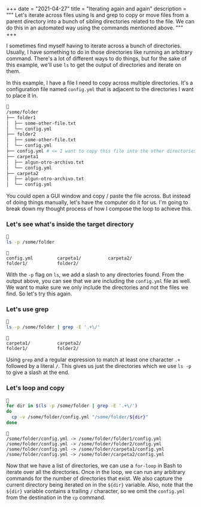 +++
date = "2021-04-27"
title = "Iterating again and again"
description = """
Let's iterate across files using ls and grep to copy or move files from a parent
directory into a bunch of sibling directories related to the file. We can do
this in an automated way using the commands mentioned above.
"""
+++

I sometimes find myself having to iterate across a bunch of directories.
Usually, I have something to do in those directories like running an arbitrary
command. There's a lot of different ways to do things, but for the sake of this
example, we'll use `ls` to get the output of directories and iterate on them.

In this example, I have a file I need to copy across multiple directories. It's
a configuration file named `config.yml` that is adjacent to the directories I
want to place it in.

```bash {hl_lines=[9]}

/some/folder
├── folder1
│  ├── some-other-file.txt
│  └── config.yml
├── folder2
│  ├── some-other-file.txt
│  └── config.yml
├── config.yml # <= I want to copy this file into the other directories.
├── carpeta1
│  ├── algun-otro-archivo.txt
│  └── config.yml
├── carpeta2
│  ├── algun-otro-archivo.txt
│  └── config.yml
```

You could open a GUI window and copy / paste the file across. But instead of
doing things manually, let's have the computer do it for us. I'm going to break
down my thought process of how I compose the loop to achieve this.

### Let's see what's inside the target directory

```bash

ls -p /some/folder
```

```text

config.yml         carpeta1/          carpeta2/
folder1/           folder2/
```

With the `-p` flag on `ls`, we add a slash to any directories found. From the
output above, you can see that we are including the `config.yml` file as well.
We want to make sure we only include the directories and not the files we find.
So let's try this again.

### Let's use grep

```bash

ls -p /some/folder | grep -E '.+\/'
```

```text

carpeta1/          carpeta2/
folder1/           folder2/
```

Using `grep` and a regular expression to match at least one character `.+`
followed by a literal `/`. This gives us just the directories which we use `ls
-p` to give a slash at the end.

### Let's loop and copy

```bash

for dir in $(ls -p /some/folder | grep -E '.+\/')
do
  cp -v /some/folder/config.yml "/some/folder/${dir}"
done
```

```text

/some/folder/config.yml -> /some/folder/folder1/config.yml
/some/folder/config.yml -> /some/folder/folder2/config.yml
/some/folder/config.yml -> /some/folder/carpeta1/config.yml
/some/folder/config.yml -> /some/folder/carpeta2/config.yml
```

Now that we have a list of directories, we can use a `for-loop` in Bash to
iterate over all the directories. Once in the loop, we can run any arbitrary
commands for the number of directories that exist. We also capture the current
directory being iterated on in the `${dir}` variable. Also, note that the
`${dir}` variable contains a trailing `/` character, so we omit the `config.yml`
from the destination in the `cp` command.

